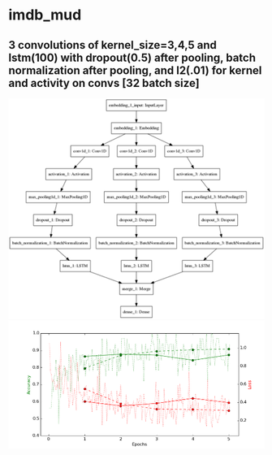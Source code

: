 # imdb_mud

## 3 convolutions of kernel_size=3,4,5 and lstm(100) with dropout(0.5) after pooling, batch normalization after pooling, and l2(.01) for kernel and activity on convs [32 batch size]

![diagram](https://github.com/ayenter/imdb_mud/blob/master/model_20/m20_diagram.png)
![graph](https://github.com/ayenter/imdb_mud/blob/master/model_20/m20_r1_e5_graph.png)